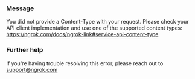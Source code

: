 
### Message
You did not provide a Content-Type with your request. Please check your API client implementation and use one of the supported content types: https://ngrok.com/docs/ngrok-link#service-api-content-type

### Further help
If you're having trouble resolving this error, please reach out to [support@ngrok.com](mailto:support@ngrok.com?subject=Help%20with%20ERR_NGROK_216)

